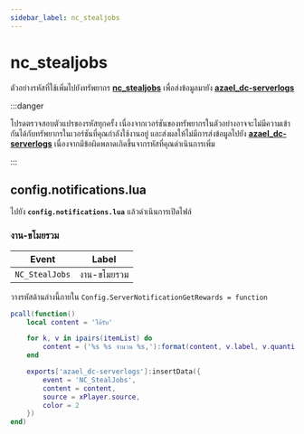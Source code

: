 ```yaml
---
sidebar_label: nc_stealjobs
---
```


# nc_stealjobs

ตัวอย่างรหัสที่ใช้เพิ่มไปยังทรัพยากร **[nc_stealjobs](https://fivem.nc-developer.com/product/620aa4b23e6df)** เพื่อส่งข้อมูลมายัง **[azael_dc-serverlogs](../../)**

:::danger

โปรดตรวจสอบตัวแปรของรหัสทุกครั้ง เนื่องจากเวอร์ชันของทรัพยากรในตัวอย่างอาจจะไม่มีความเข้ากันได้กับทรัพยากรในเวอร์ชันที่คุณกำลังใช้งานอยู่ และส่งผลให้ไม่มีการส่งข้อมูลไปยัง **[azael_dc-serverlogs](../../)** เนื่องจากมีข้อผิดพลาดเกิดขึ้นจากรหัสที่คุณดำเนินการเพิ่ม

:::

## config.notifications.lua

ไปยัง **`config.notifications.lua`** แล้วดำเนินการเปิดไฟล์

### งาน-ขโมยรวม

| Event                                  | Label
|----------------------------------------|----------------------------------------
| `NC_StealJobs`                         | งาน-ขโมยรวม

วางรหัสด้านล่างนี้ภายใน `Config.ServerNotificationGetRewards = function`

```lua
pcall(function()
	local content = 'ได้รับ'

	for k, v in ipairs(itemList) do
		content = ('%s %s จำนวน %s,'):format(content, v.label, v.quantity)
	end

	exports['azael_dc-serverlogs']:insertData({
		event = 'NC_StealJobs',
		content = content,
		source = xPlayer.source,
		color = 2
	})
end)
```

